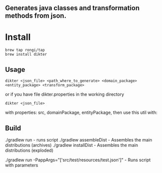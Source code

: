 ## Generates java classes and transformation methods from json.

# Install

```
brew tap rongi/tap
brew install dikter
```

## Usage

`dikter <json_file> <path_where_to_generate> <domain_package> <entity_package> <transform_package>`

or if you have file dikter.properties in the working directory

`dikter <json_file>`

with properties: src, domainPackage, entityPackage, then use this util with:

## Build

./gradlew run - runs script
./gradlew assembleDist - Assembles the main distributions (archives)
./gradlew installDist - Assembles the main distributions (exploded)

./gradlew run -PappArgs="['src/test/resources/test.json']" - Runs script with parameters
